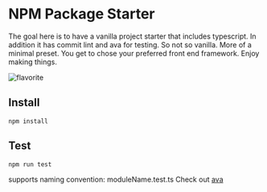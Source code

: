 # NPM Package Starter

The goal here is to have a vanilla project starter that includes typescript. In addition it has commit lint and ava for testing. So not so vanilla. More of a minimal preset. You get to chose your preferred front end framework. Enjoy making things.

![flavorite](https://raw.githubusercontent.com/patomation/vanilla-starter/master/public/favicon.ico)

## Install
```
npm install
```

## Test
```
npm run test
```
supports naming convention: moduleName.test.ts
Check out [ava](https://github.com/avajs/ava)

